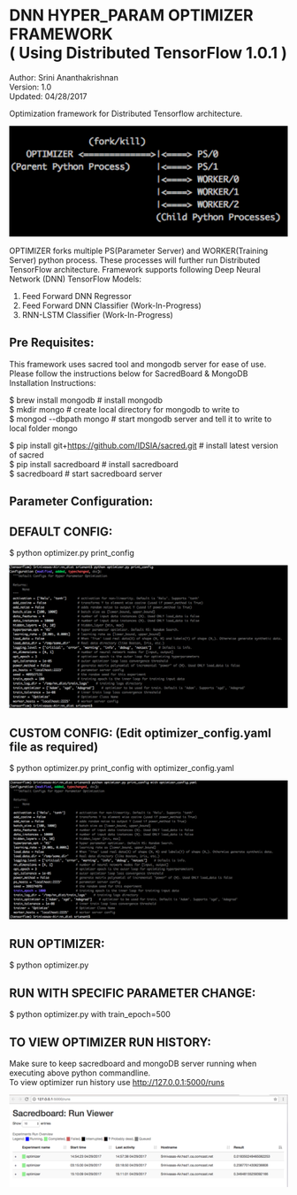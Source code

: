 DNN HYPER_PARAM OPTIMIZER FRAMEWORK   
( Using Distributed TensorFlow 1.0.1 )  
================================================================  
Author: Srini Ananthakrishnan  
Version: 1.0  
Updated: 04/28/2017  
  
Optimization framework for Distributed Tensorflow architecture. 

  <img src="images/opt_arch.png" height="200"/> 
  
OPTIMIZER forks multiple PS(Parameter Server) and WORKER(Training Server) python process. These processes will further run   Distributed TensorFlow architecture. Framework supports following Deep Neural Network (DNN) TensorFlow Models:  
1) Feed Forward DNN Regressor  
2) Feed Forward DNN Classifier (Work-In-Progress)  
3) RNN-LSTM Classifier (Work-In-Progress)  
  
Pre Requisites:  
--------------
This framework uses sacred tool and mongodb server for ease of use. 
Please follow the instructions below for SacredBoard & MongoDB Installation Instructions:  
  
$ brew install mongodb # install mongodb  
$ mkdir mongo # create local directory for mongodb to write to  
$ mongod --dbpath mongo # start mongodb server and tell it to write to local folder mongo  
  
$ pip install git+https://github.com/IDSIA/sacred.git # install latest version of sacred  
$ pip install sacredboard # install sacredboard  
$ sacredboard # start sacredboard server  
  
Parameter Configuration:  
------------------------  
  
DEFAULT CONFIG:  
--------------  
  $ python optimizer.py print_config  
  
  <img src="images/opt_print_config.png">

  
CUSTOM CONFIG: (Edit optimizer_config.yaml file as required)  
-------------  
  $ python optimizer.py print_config with optimizer_config.yaml  
    
   <img src="images/opt_print_custom.png">
  
  
RUN OPTIMIZER:  
--------------  
  $ python optimizer.py  
  
    
RUN WITH SPECIFIC PARAMETER CHANGE:  
----------------------------------  
  $ python optimizer.py with train_epoch=500  
  
  
TO VIEW OPTIMIZER RUN HISTORY:  
-----------------------------  
  Make sure to keep sacredboard and mongoDB server running when executing above python commandline.  
  To view optimizer run history use http://127.0.0.1:5000/runs  
  
  <img src="images/SacredBoardViewer.png">
  

  
